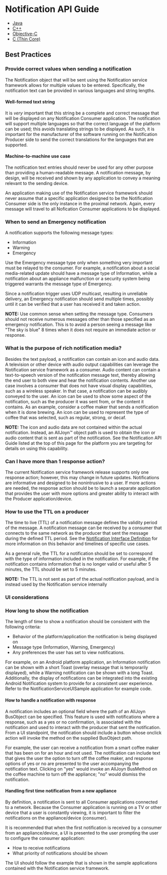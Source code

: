 # Notification API Guide

* [Java][notif-java]
* [C++][notif-cpp]
* [Objective-C][notif-objc]
* [C (Thin Core)][notif-c-thin]


## Best Practices

### Provide correct values when sending a notification

The Notification object that will be sent using the Notification
service framework allows for multiple values to be entered.
Specifically, the notification text can be provided in various
languages and string lengths.

#### Well-formed text string

It is *very* important that this string be a complete and
correct message that will be displayed on any Notification
Consumer application. The notification will support multiple
languages so that the correct language of the platform can
be used; this avoids translating strings to be displayed.
As such, it is important for the manufacturer of the software
running on the Notification Producer side to send the correct
translations for the languages that are supported.

#### Machine-to-machine use case

The notification text entries should never be used for any
other purpose than providing a human-readable message.
A notification message, by design, will be received and
shown by any application to convey a meaning relevant to the
sending device.

An application making use of the Notification service framework
should never assume that a specific application designed to be
the Notification Consumer side is the only instance in the
proximal network. Again, every message will travel to all
Nofication Consumer applications to be displayed.

### When to send an Emergency notification

A notification supports the following message types:

* Information
* Warning
* Emergency

Use the Emergency message type only when something very important
must be relayed to the consumer. For example, a notification
about a social media-related update should have a message type
of Information, while a notification about an appliance malfunction
or a security system being triggered warrants the message type of Emergency.

Since a notification trigger uses UDP multicast, resulting in
unreliable delivery, an Emergency notification should send
multiple times, possibly until it can be verified that a user
has received it and taken action.

**NOTE:** Use common sense when setting the message type. Consumers
should not receive numerous messages other than those specified
as an emergency notification. This is to avoid a person seeing
a message like "The sky is blue" 8 times when it does not
require an immediate action or response.

### What is the purpose of rich notification media?

Besides the text payload, a notification can contain an icon
and audio data. A television or other device with audio output
capabilities can leverage the Notification service framework
as a consumer. Audio content can contain a text-to-speech
version of the notification message text, thereby allowing
the end user to both view and hear the notification contents.
Another use case involves a consumer that does not have visual
display capabilities, such as a wireless speaker. In that case,
a notification can be audibly conveyed to the user. An icon
can be used to show some aspect of the notification, such as
the producer it was sent from, or the content it contains.
As an example, consider a coffee maker that sends a notification
when it is done brewing. An icon can be used to represent
the type of coffee that was selected, such as regular, strong, or decaf.

**NOTE:** The icon and audio data are not contained within the
actual notification. Instead, an AllJoyn&trade; object path is used
to obtain the icon or audio content that is sent as part of
the notification. See the Notification API Guide listed at
the top of this page for the platform you are targeting for
details on using this capability.

### Can I have more than 1 response action?

The current Notification service framework release supports
only one response action; however, this may change in future
updates. Notifications are informative and designed to be
nonintrusive to a user. If more actions are needed, the
response action should be to launch a separate application
that provides the user with more options and greater ability
to interact with the Producer application/device.

### How to use the TTL on a producer

The time to live (TTL) of a notification message defines the
validity period of the message. A notification message can
be received by a consumer that connects to the same network
as the producer that sent the message during the defined TTL
period. See the [Notification Interface Definition][notification-interface-definition]
for more information on this behavior and timelines of specific use cases.

As a general rule, the TTL for a notification should be set to correspond
with the type of information included in the notification. For example,
if the notification contains information that is no longer valid or
useful after 5 minutes, the TTL should be set to 5 minutes.

**NOTE:** The TTL is not sent as part of the actual notification
payload, and is instead used by the Notification service internally

### UI considerations

### How long to show the notification

The length of time to show a notification should be consistent
with the following criteria:

* Behavior of the platform/application the notification is
being displayed on
* Message type (Information, Warning, Emergency)
* Any preferences the user has set to view notifications.

For example, on an Android platform application, an Information
notification can be shown with a short Toast (overlay message
that is temporarily displayed), while a Warning notification
can be shown with a long Toast. Additionally, the display of
notifications can be integrated into the existing Android
Notification system to provide for a consistent user experience.
Refer to the NotificationServiceUISample application for example code.

#### How to handle a notification with response

A notification includes an optional field where the path of
an AllJoyn BusObject can be specified. This feature is used
with notifications where a response, such as a yes or no confirmation,
is associated with the notification and used to interact with the
producer that sent the notification. From a UI standpoint, the
notification should include a button whose onclick action will
invoke the method on the supplied BusObject path.

For example, the user can receive a notification from a smart
coffee maker that has been on for an hour and not used. The
notification can include text that gives the user the option
to turn off the coffee maker, and response options of yes
or no are presented to the user accompanying the notification
text. Clicking on "yes" would invoke an AllJoyn BusMethod on
the coffee machine to turn off the appliance; "no" would dismiss
the notification.

#### Handling first time notification from a new appliance

By definition, a notification is sent to all Consumer applications
connected to a network. Because the Consumer application is running
on a TV or other device that a user is constantly viewing, it is
important to filter the notifications on the appliance/device (consumer).

It is recommended that when the first notification is received
by a consumer from an appliance/device, a UI is presented to
the user prompting the user to configure the consumer application:

* How to receive notifications
* What priority of notifications should be shown

The UI should follow the example that is shown in the sample
applications contained with the Notification service framework.



[notif-java]: /develop/api-guide/notification/java
[notif-cpp]: /develop/api-guide/notification/cpp
[notif-objc]: /develop/api-guide/notification/objc
[notif-c-thin]: /develop/api-guide/notification/c-thin
[notification-interface-definition]: /learn/base-services/notification/interface

